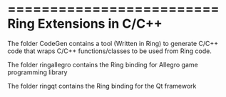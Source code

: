 =========================
Ring Extensions in C/C++
=========================

The folder CodeGen contains a tool (Written in Ring)
to generate C/C++ code that wraps C/C++ functions/classes
to be used from Ring code.

The folder ringallegro contains the Ring binding for Allegro 
game programming library

The folder ringqt contains the Ring binding for the Qt framework

